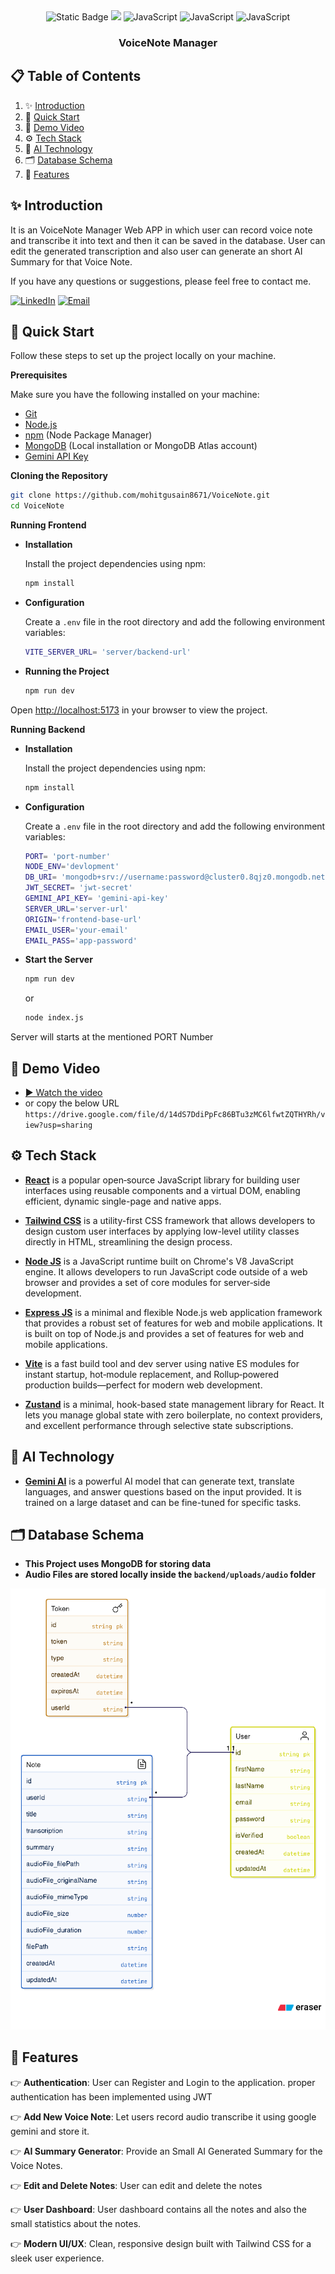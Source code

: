 <div align="center">
  <div>
    <img alt="Static Badge" src="https://img.shields.io/badge/React-4c84f3?style=for-the-badge&logo=react&logoColor=white">
    <img src="https://img.shields.io/badge/-Tailwind-38B2AC?style=for-the-badge&logo=tailwind-css&logoColor=white" />
    <img src="https://img.shields.io/badge/-NodeJS-black?style=for-the-badge&logoColor=white&logo=node.js&color=3178C6" alt="JavaScript" />
    <img src="https://img.shields.io/badge/-MongoDB-black?style=for-the-badge&logoColor=white&logo=mongodb&color=3178C6" alt="JavaScript" />
    <img src="https://img.shields.io/badge/-ExpressJS-black?style=for-the-badge&logoColor=white&logo=express&color=3178C6" alt="JavaScript" />
  </div>

  <h3 align="center">VoiceNote Manager</h3>

</div>

## 📋 Table of Contents

1. ✨ [Introduction](#✨-introduction)
2. 🤸 [Quick Start](#🤸-quick-start)
3. 🎥 [Demo Video](#🎥-demo-video)
4. ⚙️ [Tech Stack](#⚙️-tech-stack)
5. 🤖 [AI Technology](#🤖-ai-technology)
6. 🗂️ [Database Schema](#🗂️-database-schema)
7. 🔋 [Features](#🔋-features)

## ✨ Introduction

It is an VoiceNote Manager Web APP in which user can record voice note and transcribe it into text and then it can be saved in the database. User can edit the generated transcription and also user can generate an short AI Summary for that Voice Note.

If you have any questions or suggestions, please feel free to contact me.

[![LinkedIn](https://img.shields.io/badge/LinkedIn-Connect-blue?logo=linkedin&style=flat-square)](https://www.linkedin.com/in/mohit-gusain-9b687a257/) 
[![Email](https://img.shields.io/badge/Email-Send%20Mail-red?logo=gmail&style=flat-square)](mailto:mohitgusain8671@gmail.com) 

## 🤸 Quick Start

Follow these steps to set up the project locally on your machine.

**Prerequisites**

Make sure you have the following installed on your machine:

- [Git](https://git-scm.com/)
- [Node.js](https://nodejs.org/en)
- [npm](https://www.npmjs.com/) (Node Package Manager)
- [MongoDB](https://www.mongodb.com/) (Local installation or MongoDB Atlas account)
- [Gemini API Key](https://aistudio.google.com/)

**Cloning the Repository**

```bash
git clone https://github.com/mohitgusain8671/VoiceNote.git
cd VoiceNote
```
**Running Frontend**

- **Installation**

    Install the project dependencies using npm:

    ```bash
    npm install
    ```

- **Configuration**

    Create a `.env` file in the root directory and add the following environment variables:

    ```bash
    VITE_SERVER_URL= 'server/backend-url'
    ```

- **Running the Project**

    ```bash
    npm run dev
    ```

Open [http://localhost:5173](http://localhost:5173) in your browser to view the project.

**Running Backend**

- **Installation**

    Install the project dependencies using npm:

    ```bash
    npm install
    ```

- **Configuration**

    Create a `.env` file in the root directory and add the following environment variables:

    ```bash
    PORT= 'port-number' 
    NODE_ENV='devlopment'
    DB_URI= 'mongodb+srv://username:password@cluster0.8qjz0.mongodb.net/?retryWrites=true&w=majority'
    JWT_SECRET= 'jwt-secret'
    GEMINI_API_KEY= 'gemini-api-key'
    SERVER_URL='server-url'
    ORIGIN='frontend-base-url'
    EMAIL_USER='your-email'
    EMAIL_PASS='app-password'
    ```

- **Start the Server**

    ```bash
    npm run dev
    ```
    or 
    ```bash
    node index.js
    ```

Server will starts at the mentioned PORT Number

## 🎥 Demo Video

- [▶ Watch the video](https://drive.google.com/file/d/14dS7DdiPpFc86BTu3zMC6lfwtZQTHYRh/view?usp=sharing)
- or copy the below URL
    `https://drive.google.com/file/d/14dS7DdiPpFc86BTu3zMC6lfwtZQTHYRh/view?usp=sharing`

## ⚙️ Tech Stack

- **[React](https://react.dev/)** is a popular open‑source JavaScript library for building user interfaces using reusable components and a virtual DOM, enabling efficient, dynamic single-page and native apps.

- **[Tailwind CSS](https://tailwindcss.com/)** is a utility-first CSS framework that allows developers to design custom user interfaces by applying low-level utility classes directly in HTML, streamlining the design process.

- **[Node JS](https://nodejs.org/docs/latest/api/)** is a JavaScript runtime built on Chrome's V8 JavaScript engine. It allows developers to run JavaScript code outside of a web browser and provides a set of core modules for server‑side development.

- **[Express JS](https://expressjs.com/)** is a minimal and flexible Node.js web application framework that provides a robust set of features for web and mobile applications. It is built on top of Node.js and provides a set of features for web and mobile applications.

- **[Vite](https://vite.dev/)** is a fast build tool and dev server using native ES modules for instant startup, hot‑module replacement, and Rollup‑powered production builds—perfect for modern web development.

- **[Zustand](https://github.com/pmndrs/zustand)** is a minimal, hook-based state management library for React. It lets you manage global state with zero boilerplate, no context providers, and excellent performance through selective state subscriptions.

## 🤖 AI Technology

- **[Gemini AI](https://aistudio.google.com/)** is a powerful AI model that can generate text, translate languages, and answer questions based on the input provided. It is trained on a large dataset and can be fine-tuned for specific tasks.

## 🗂️ Database Schema

- **This Project uses MongoDB for storing data**
- **Audio Files are stored locally inside the `backend/uploads/audio` folder**

<div align='center'>
    <img src="Schema.png" alt="Schema"/>
</div>

## 🔋 Features

👉 **Authentication**: User can Register and Login to the application. proper authentication has been implemented using JWT

👉 **Add New Voice Note**: Let users record audio transcribe it using google gemini and store it.

👉 **AI Summary Generator**: Provide an Small AI Generated Summary for the Voice Notes.

👉 **Edit and Delete Notes**: User can edit and delete the notes

👉 **User Dashboard**: User dashboard contains all the notes and also the small statistics about the notes.

👉 **Modern UI/UX**: Clean, responsive design built with Tailwind CSS for a sleek user experience.
